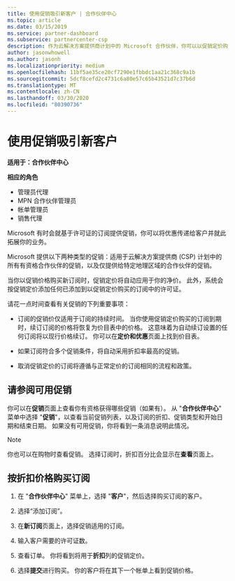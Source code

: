 ```yaml
---
title: 使用促销吸引新客户 | 合作伙伴中心
ms.topic: article
ms.date: 03/15/2019
ms.service: partner-dashboard
ms.subservice: partnercenter-csp
description: 作为云解决方案提供商计划中的 Microsoft 合作伙伴，你可以以促销定价购买订阅并将优惠传递给你的客户。
author: jasonwhowell
ms.author: jasonh
ms.localizationpriority: medium
ms.openlocfilehash: 11bf5ae35ce20cf7290e1fbbdc1aa21c368c9a1b
ms.sourcegitcommit: 5dcf8cefd2c4731c6a80e57c65b43521d7c37b6d
ms.translationtype: MT
ms.contentlocale: zh-CN
ms.lasthandoff: 03/30/2020
ms.locfileid: "80390736"
---
```

# <a name="use-promotions-to-attract-new-customers"></a>使用促销吸引新客户  

**适用于：合作伙伴中心**

**相应的角色**
-   管理员代理
-   MPN 合作伙伴管理员
-   帐单管理员
-   销售代理

<!--[FWLink: https://go.microsoft.com/fwlink/?linkid=852469]-->

Microsoft 有时会就基于许可证的订阅提供促销，你可以将优惠传递给客户并就此拓展你的业务。 

Microsoft 提供以下两种类型的促销：适用于云解决方案提供商 (CSP) 计划中的所有有资格合作伙伴的促销，以及仅提供给特定地理区域的合作伙伴的促销。

当你以促销价格购买新订阅时，促销定价将自动应用于你的净价。 此外，系统会按促销定价添加任何已添加到以促销定价购买的订阅中的许可证。 

请花一点时间查看有关促销的下列重要事项：

-   订阅的促销价仅适用于订阅的持续时间。 当你使用促销定价购买的订阅到期时，续订订阅的价格将恢复为价目表中的价格。 这意味着为自动续订设置的任何订阅将以现行价格续订。 你可以在**定价和优惠**页面上找到价目表。 

-   如果订阅符合多个促销条件，将自动采用折扣率最高的促销。

-   取消促销定价的订阅将遵循与正常定价的订阅相同的流程和政策。

## <a name="see-available-promotions"></a>请参阅可用促销

你可以在**促销**页面上查看你有资格获得哪些促销（如果有）。 从 "**合作伙伴中心**" 菜单中选择 "**促销**"，以查看当前促销列表，以及订阅的折扣、促销类型和开始日期和结束日期。 如果没有可用促销，你将看到一条消息说明此情况。 

> [!NOTE]  
> 你也可以在购物时查看促销。 选择订阅时，折扣百分比会显示在**查看**页面上。

## <a name="purchase-subscriptions-at-promotion-prices"></a>按折扣价格购买订阅

1. 在 "**合作伙伴中心**" 菜单上，选择 "**客户**"，然后选择购买订阅的客户。 

2. 选择“添加订阅”。

3. 在**新订阅**页面上，选择促销适用的订阅。

4. 输入客户需要的许可证数。 

5. 查看订单。 你将看到将用于**折扣**列的促销定价。  

6.  选择**提交**进行购买。 你的客户将在其下一个帐单上看到促销价格。  



